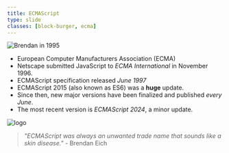 ```yaml
---
title: ECMAScript 
type: slide
classes: [block-burger, ecma]
---
```


![Brendan in 1995](./images/brendan-eich-1995.jpg)

- European Computer Manufacturers Association (ECMA)
- Netscape submitted JavaScript to *ECMA International* in November 1996.
- ECMAScript specification released *June 1997*
- ECMAScript 2015 (also known as ES6) was a **huge** update.
- Since then, new major versions have been finalized and published *every June*.
- The most recent version is *ECMAScript 2024*, a minor update.

![logo](https://upload.wikimedia.org/wikipedia/commons/0/04/Ecma_International_Logo.svg)

> *"ECMAScript was always an unwanted trade name that sounds like a skin disease."* - Brendan Eich


